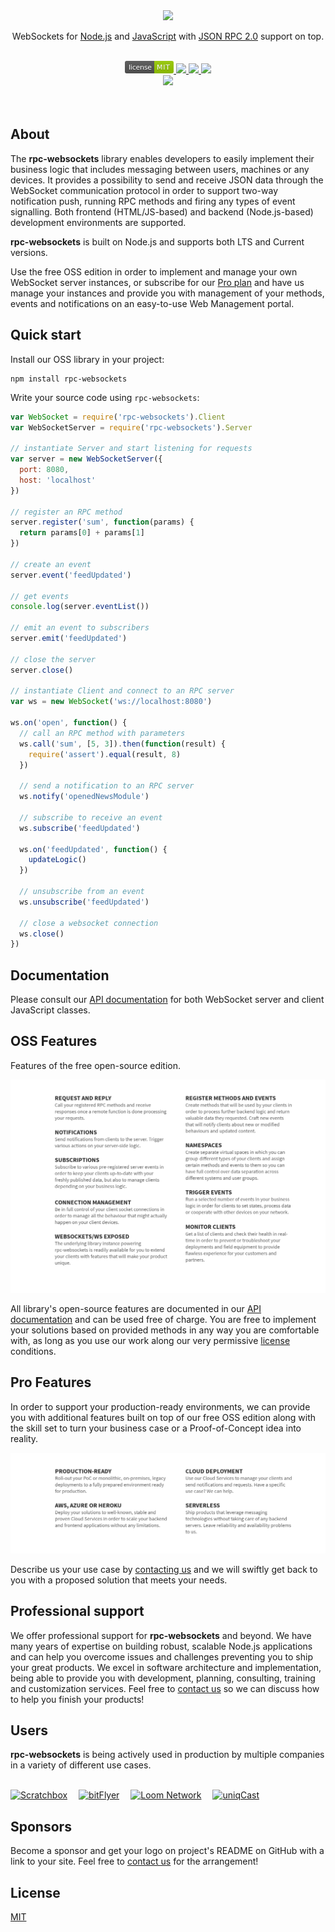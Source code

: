 <div align="center">
  <a href="https://github.com/elpheria/rpc-websockets">
    <img src="https://raw.githubusercontent.com/elpheria/rpc-websockets/master/assets/logo.png">
  </a>
  <br>
  <p>
    WebSockets for <a href="http://nodejs.org">Node.js</a> and <a href="https://en.wikipedia.org/wiki/JavaScript">JavaScript</a> with <a href="https://www.jsonrpc.org/specification">JSON RPC 2.0</a> support on top.  </p>
  <br>
	<a href="https://github.com/elpheria/rpc-websockets/blob/master/LICENSE">
		<img src="data:image/svg+xml;base64,PHN2ZyB4bWxucz0iaHR0cDovL3d3dy53My5vcmcvMjAwMC9zdmciIHhtbG5zOnhsaW5rPSJodHRw%0D%0AOi8vd3d3LnczLm9yZy8xOTk5L3hsaW5rIiB3aWR0aD0iNzgiIGhlaWdodD0iMjAiPjxsaW5lYXJH%0D%0AcmFkaWVudCBpZD0iYiIgeDI9IjAiIHkyPSIxMDAlIj48c3RvcCBvZmZzZXQ9IjAiIHN0b3AtY29s%0D%0Ab3I9IiNiYmIiIHN0b3Atb3BhY2l0eT0iLjEiLz48c3RvcCBvZmZzZXQ9IjEiIHN0b3Atb3BhY2l0%0D%0AeT0iLjEiLz48L2xpbmVhckdyYWRpZW50PjxjbGlwUGF0aCBpZD0iYSI+PHJlY3Qgd2lkdGg9Ijc4%0D%0AIiBoZWlnaHQ9IjIwIiByeD0iMyIgZmlsbD0iI2ZmZiIvPjwvY2xpcFBhdGg+PGcgY2xpcC1wYXRo%0D%0APSJ1cmwoI2EpIj48cGF0aCBmaWxsPSIjNTU1IiBkPSJNMCAwaDQ3djIwSDB6Ii8+PHBhdGggZmls%0D%0AbD0iIzk3Q0EwMCIgZD0iTTQ3IDBoMzF2MjBINDd6Ii8+PHBhdGggZmlsbD0idXJsKCNiKSIgZD0i%0D%0ATTAgMGg3OHYyMEgweiIvPjwvZz48ZyBmaWxsPSIjZmZmIiB0ZXh0LWFuY2hvcj0ibWlkZGxlIiBm%0D%0Ab250LWZhbWlseT0iRGVqYVZ1IFNhbnMsVmVyZGFuYSxHZW5ldmEsc2Fucy1zZXJpZiIgZm9udC1z%0D%0AaXplPSIxMTAiPjx0ZXh0IHg9IjI0NSIgeT0iMTUwIiBmaWxsPSIjMDEwMTAxIiBmaWxsLW9wYWNp%0D%0AdHk9Ii4zIiB0cmFuc2Zvcm09InNjYWxlKC4xKSIgdGV4dExlbmd0aD0iMzcwIj5saWNlbnNlPC90%0D%0AZXh0Pjx0ZXh0IHg9IjI0NSIgeT0iMTQwIiB0cmFuc2Zvcm09InNjYWxlKC4xKSIgdGV4dExlbmd0%0D%0AaD0iMzcwIj5saWNlbnNlPC90ZXh0Pjx0ZXh0IHg9IjYxNSIgeT0iMTUwIiBmaWxsPSIjMDEwMTAx%0D%0AIiBmaWxsLW9wYWNpdHk9Ii4zIiB0cmFuc2Zvcm09InNjYWxlKC4xKSIgdGV4dExlbmd0aD0iMjEw%0D%0AIj5NSVQ8L3RleHQ+PHRleHQgeD0iNjE1IiB5PSIxNDAiIHRyYW5zZm9ybT0ic2NhbGUoLjEpIiB0%0D%0AZXh0TGVuZ3RoPSIyMTAiPk1JVDwvdGV4dD48L2c+IDwvc3ZnPg==">
	</a>
  <a href="https://travis-ci.org/elpheria/rpc-websockets">
		<img src="https://travis-ci.org/elpheria/rpc-websockets.svg?branch=master">
	</a>
  <a href="https://coveralls.io/github/elpheria/rpc-websockets?branch=master">
		<img src="https://coveralls.io/repos/github/elpheria/rpc-websockets/badge.svg?branch=master">
	</a>
  <a href="https://www.npmjs.com/package/rpc-websockets">
    <img src="https://img.shields.io/npm/dm/rpc-websockets.svg?maxAge=2592000">
  </a>
  <br>
  <a href="https://nodei.co/npm/rpc-websockets">
		<img src="https://nodei.co/npm/rpc-websockets.png?downloads=true&downloadRank=true&stars=true">
	</a>
  <br><br><br>
</div>

## About

The **rpc-websockets** library enables developers to easily implement their business logic that includes messaging between users, machines or any devices. It provides a possibility to send and receive JSON data through the WebSocket communication protocol in order to support two-way notification push, running RPC methods and firing any types of event signalling. Both frontend (HTML/JS-based) and backend (Node.js-based) development environments are supported.

**rpc-websockets** is built on Node.js and supports both LTS and Current versions.

Use the free OSS edition in order to implement and manage your own WebSocket server instances, or subscribe for our [Pro plan](#pro-features) and have us manage your instances and provide you with management of your methods, events and notifications on an easy-to-use Web Management portal.

## Quick start

Install our OSS library in your project:
```
npm install rpc-websockets
```

Write your source code using `rpc-websockets`:
```js
var WebSocket = require('rpc-websockets').Client
var WebSocketServer = require('rpc-websockets').Server

// instantiate Server and start listening for requests
var server = new WebSocketServer({
  port: 8080,
  host: 'localhost'
})

// register an RPC method
server.register('sum', function(params) {
  return params[0] + params[1]
})

// create an event
server.event('feedUpdated')

// get events
console.log(server.eventList())

// emit an event to subscribers
server.emit('feedUpdated')

// close the server
server.close()

// instantiate Client and connect to an RPC server
var ws = new WebSocket('ws://localhost:8080')

ws.on('open', function() {
  // call an RPC method with parameters
  ws.call('sum', [5, 3]).then(function(result) {
    require('assert').equal(result, 8)
  })

  // send a notification to an RPC server
  ws.notify('openedNewsModule')

  // subscribe to receive an event
  ws.subscribe('feedUpdated')

  ws.on('feedUpdated', function() {
    updateLogic()
  })

  // unsubscribe from an event
  ws.unsubscribe('feedUpdated')

  // close a websocket connection
  ws.close()
})
```

## Documentation

Please consult our [API documentation](API.md) for both WebSocket server and client JavaScript classes.

## OSS Features

Features of the free open-source edition.

![OSS Features](assets/oss-features.png)

All library's open-source features are documented in our [API documentation](API.md) and can be used free of charge. You are free to implement your solutions based on provided methods in any way you are comfortable with, as long as you use our work along our very permissive [license](LICENSE) conditions.

## Pro Features

In order to support your production-ready environments, we can provide you with additional features built on top of our free OSS edition along with the skill set to turn your business case or a Proof-of-Concept idea into reality.

![Pro Features](assets/pro-features.png)

Describe us your use case by [contacting us](mailto:mario.kozjak@qaap.io?subject=Pro%20Plan%20enquiry) and we will swiftly get back to you with a proposed solution that meets your needs.

## Professional support

We offer professional support for **rpc-websockets** and beyond. We have many years of expertise on building robust, scalable Node.js applications and can help you overcome issues and challenges preventing you to ship your great products. We excel in software architecture and implementation, being able to provide you with development, planning, consulting, training and customization services. Feel free to [contact us](mailto:mario.kozjak@qaap.io?subject=rpc-websockets%20support%20enquiry) so we can discuss how to help you finish your products!

## Users

**rpc-websockets** is being actively used in production by multiple companies in a variety of different use cases.

<br>
<a href="https://scratchbox.io" target="_blank"><img src="https://raw.githubusercontent.com/elpheria/rpc-websockets/master/assets/user-scratchbox.png" alt="Scratchbox" height=50px></a>&emsp;
<a href="https://bitflyer.com/en-eu" target="_blank"><img src="https://raw.githubusercontent.com/elpheria/rpc-websockets/master/assets/user-bitflyer.png" alt="bitFlyer" height=50px></a>&emsp;
<a href="https://loomx.io" target="_blank"><img src="https://raw.githubusercontent.com/elpheria/rpc-websockets/master/assets/user-loom.png" alt="Loom Network" height=50px></a>&emsp;
<a href="https://www.uniqcast.com" target="_blank"><img src="https://raw.githubusercontent.com/elpheria/rpc-websockets/master/assets/user-uniqcast.png" alt="uniqCast" height=50px></a>&emsp;

## Sponsors
Become a sponsor and get your logo on project's README on GitHub with a link to your site. Feel free to [contact us](mailto:mario.kozjak@qaap.io?subject=Sponsors) for the arrangement!

## License

  [MIT](LICENSE)
